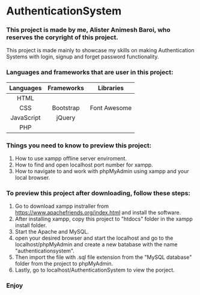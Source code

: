 # AuthenticationSystem

### This project is made by me, Alister Animesh Baroi, who reserves the coryright of this project.

This project is made mainly to showcase my skills on making Authentication Systems with login, signup and forget password functionality.

### Languages and frameworks that are user in this project:

| Languages  | Frameworks | Libraries    |
| :--------: | :--------: | :----------: |
| HTML       |            |              |
| CSS        | Bootstrap  | Font Awesome |
| JavaScript |   jQuery   |              |  
| PHP        |            |              |

### Things you need to know to preview this project:

1. How to use xampp offline server enviroment.<br>  
1. How to find and open localhost port number for xampp.<br>
1. How to navigate to and work with phpMyAdmin using xampp and your local browser.<br>

### To preview this project after downloading, follow these steps: 

1. Go to download xampp instraller from https://www.apachefriends.org/index.html and install the software.<br>
1. After installing xampp, copy this project to "htdocs" folder in the xampp install folder.<br>
1. Start the Apache and MySQL.<br>
1. open your desired browser and start the localhost and go to the localhost/phpMyAdmin and create a new batabase with the name "authenticationsystem".<br>
1. Then import the file with .sql file extension from the "MySQL database" folder from the project to phpMyAdmin.<br>
1. Lastly, go to localhost/AuthenticationSystem to view the porject.<br>

### Enjoy


